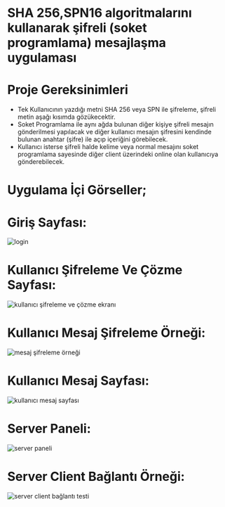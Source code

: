 # SHA 256,SPN16 algoritmalarını kullanarak şifreli (soket programlama) mesajlaşma uygulaması

# Proje Gereksinimleri 
- Tek Kullanıcının yazdığı metni SHA 256 veya SPN ile şifreleme, şifreli metin aşağı kısımda gözükecektir.
- Soket Programlama ile aynı ağda bulunan diğer kişiye şifreli mesajın gönderilmesi yapılacak ve diğer kullanıcı mesajın şifresini kendinde bulunan anahtar (şifre) ile açıp içeriğini görebilecek.
- Kullanıcı isterse şifreli halde kelime veya normal mesajını soket programlama sayesinde diğer client üzerindeki online olan kullanıcıya gönderebilecek.

# Uygulama İçi Görseller;

# Giriş Sayfası:
![login](https://user-images.githubusercontent.com/84309668/181772996-c21de892-62a0-4839-8f09-a0279004ad6e.PNG)

# Kullanıcı Şifreleme Ve Çözme Sayfası:
![kullanıcı şifreleme ve çözme ekranı](https://user-images.githubusercontent.com/84309668/181773151-425f5e51-9794-40e2-a16d-5d9afd28c26b.PNG)

# Kullanıcı Mesaj Şifreleme Örneği:
![mesaj şifreleme örneği](https://user-images.githubusercontent.com/84309668/181773562-e96107e8-1900-44bc-acaf-14b610791072.PNG)

# Kullanıcı Mesaj Sayfası:
![kullanıcı mesaj sayfası](https://user-images.githubusercontent.com/84309668/181773229-b90dc19c-d1cb-43e7-8c03-5ea9917eb3b0.PNG)

# Server Paneli:
![server paneli](https://user-images.githubusercontent.com/84309668/181773307-e517dd3c-cb01-477b-baec-7f1b59faa2d5.PNG)

# Server Client Bağlantı Örneği:
![server client bağlantı testi](https://user-images.githubusercontent.com/84309668/181773640-fbc49ca0-e99f-405a-8777-6c7070608d38.PNG)






